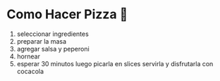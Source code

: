 # Como Hacer Pizza 🍕
1. seleccionar ingredientes
2. preparar la masa
1. agregar salsa y peperoni
2. hornear 
3. esperar 30 minutos
luego picarla en slices
servirla
y disfrutarla con cocacola


